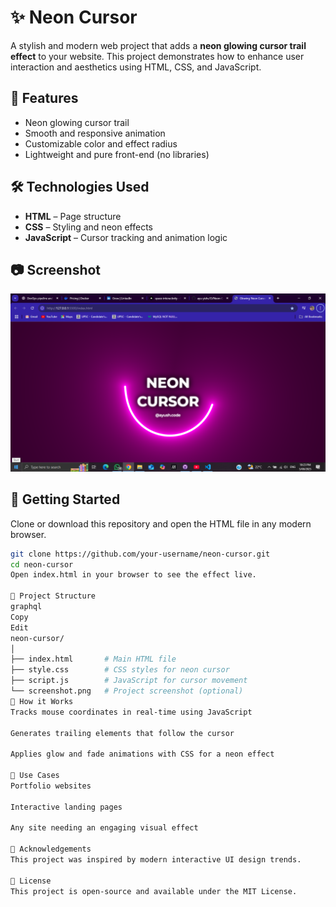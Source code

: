 # ✨ Neon Cursor

A stylish and modern web project that adds a **neon glowing cursor trail effect** to your website. This project demonstrates how to enhance user interaction and aesthetics using HTML, CSS, and JavaScript.

## 🔮 Features

- Neon glowing cursor trail
- Smooth and responsive animation
- Customizable color and effect radius
- Lightweight and pure front-end (no libraries)

## 🛠️ Technologies Used

- **HTML** – Page structure
- **CSS** – Styling and neon effects
- **JavaScript** – Cursor tracking and animation logic

## 📷 Screenshot

![Neon Cursor Demo](Cursor.png)

## 🚀 Getting Started

Clone or download this repository and open the HTML file in any modern browser.

```bash
git clone https://github.com/your-username/neon-cursor.git
cd neon-cursor
Open index.html in your browser to see the effect live.

📁 Project Structure
graphql
Copy
Edit
neon-cursor/
│
├── index.html       # Main HTML file
├── style.css        # CSS styles for neon cursor
├── script.js        # JavaScript for cursor movement
└── screenshot.png   # Project screenshot (optional)
📌 How it Works
Tracks mouse coordinates in real-time using JavaScript

Generates trailing elements that follow the cursor

Applies glow and fade animations with CSS for a neon effect

🎯 Use Cases
Portfolio websites

Interactive landing pages

Any site needing an engaging visual effect

🙌 Acknowledgements
This project was inspired by modern interactive UI design trends.

📃 License
This project is open-source and available under the MIT License.